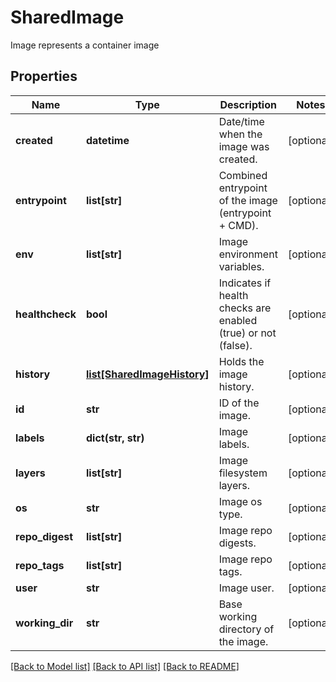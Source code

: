 # SharedImage

Image represents a container image

## Properties
Name | Type | Description | Notes
------------ | ------------- | ------------- | -------------
**created** | **datetime** | Date/time when the image was created.  | [optional] 
**entrypoint** | **list[str]** | Combined entrypoint of the image (entrypoint + CMD).  | [optional] 
**env** | **list[str]** | Image environment variables.  | [optional] 
**healthcheck** | **bool** | Indicates if health checks are enabled (true) or not (false).  | [optional] 
**history** | [**list[SharedImageHistory]**](SharedImageHistory.md) | Holds the image history.  | [optional] 
**id** | **str** | ID of the image.  | [optional] 
**labels** | **dict(str, str)** | Image labels.  | [optional] 
**layers** | **list[str]** | Image filesystem layers.  | [optional] 
**os** | **str** | Image os type.  | [optional] 
**repo_digest** | **list[str]** | Image repo digests.  | [optional] 
**repo_tags** | **list[str]** | Image repo tags.  | [optional] 
**user** | **str** | Image user.  | [optional] 
**working_dir** | **str** | Base working directory of the image.  | [optional] 

[[Back to Model list]](../README.md#documentation-for-models) [[Back to API list]](../README.md#documentation-for-api-endpoints) [[Back to README]](../README.md)


